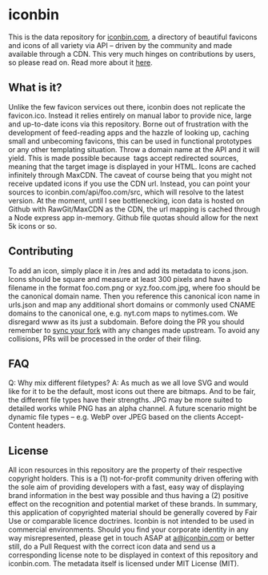 # iconbin
This is the data repository for [iconbin.com](http://iconbin.com), a directory of beautiful favicons and icons of all variety via API – driven by the community and made available through a CDN. This very much hinges on contributions by users, so please read on. Read more about it [here](https://psolbach.com/write/icons-by-api-iconbin-image-assets-brands-logos-5).

## What is it?
Unlike the few favicon services out there, iconbin does not replicate the favicon.ico. Instead it relies entirely on manual labor to provide nice, large and up-to-date icons via this repository. Borne out of frustration with the development of feed-reading apps and the hazzle of looking up, caching small and unbecoming favicons, this can be used in functional prototypes or any other templating situation. Throw a domain name at the API and it will yield. This is made possible because <img> tags accept redirected sources, meaning that the target image is displayed in your HTML. Icons are cached infinitely through MaxCDN. The caveat of course being that you might not receive updated icons if you use the CDN url. Instead, you can point your sources to iconbin.com/api/foo.com/src, which will resolve to the latest version. At the moment, until I see bottlenecking, icon data is hosted on Github with RawGit/MaxCDN as the CDN, the url mapping is cached through a Node express app in-memory. Github file quotas should allow for the next 5k icons or so.

## Contributing
To add an icon, simply place it in /res and add its metadata to icons.json. Icons should be square and measure at least 300 pixels and have a filename in the format foo.com.png or xyz.foo.com.jpg, where foo should be the canonical domain name. Then you reference this canonical icon name in urls.json and map  any additional short domains or commonly used CNAME domains to the canonical one, e.g. nyt.com maps to nytimes.com. We disregard www as its just a subdomain. Before doing the PR you should remember to [sync your fork](https://help.github.com/articles/syncing-a-fork/) with any changes made upstream. To avoid any collisions, PRs will be processed in the order of their filing.

## FAQ
Q: Why mix different filetypes?
A: As much as we all love SVG and would like for it to be the default, most icons out there are bitmaps. And to be fair,
the different file types have their strengths. JPG may be more suited to detailed works while PNG has an alpha channel. A future scenario might be dynamic file types – e.g. WebP over JPEG based on the clients Accept-Content headers.

## License
All icon resources in this repository are the property of their respective copyright holders. This is a (1) not-for-profit community driven offering with the sole aim of providing developers with a fast, easy way of displaying brand information in the best way possible and thus having a (2) positive effect on the recognition and potential market of these brands. In summary, this application of copyrighted material should be generally covered by Fair Use or comparable licence doctrines. Iconbin is not intended to be used in commercial environments. Should you find your corporate identity in any way misrepresented, please get in touch ASAP at a@iconbin.com or better still, do a Pull Request with the correct icon data and send us a corresponding license note to be displayed in context of this repository and iconbin.com. The metadata itself is licensed under MIT License (MIT).
